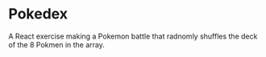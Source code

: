 # Pokedex

A React exercise making a Pokemon battle that radnomly shuffles the deck of the 8 Pokmen in the array. 
